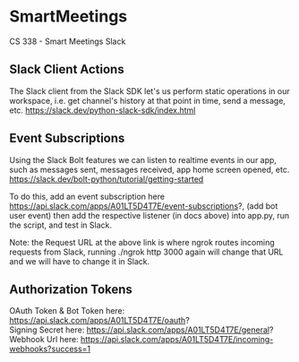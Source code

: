# SmartMeetings
CS 338 - Smart Meetings Slack

## Slack Client Actions
The Slack client from the Slack SDK let's us perform static operations in our workspace,
i.e. get channel's history at that point in time, send a message, etc.
https://slack.dev/python-slack-sdk/index.html

## Event Subscriptions
Using the Slack Bolt features we can listen to realtime events in our app, such as messages sent,
messages received, app home screen opened, etc. https://slack.dev/bolt-python/tutorial/getting-started

To do this, add an event subscription here https://api.slack.com/apps/A01LT5D4T7E/event-subscriptions?,
(add bot user event) then add the respective listener (in docs above) into app.py, run the script, and test in Slack.

Note: the Request URL at the above link is where ngrok routes incoming requests from Slack,
running ./ngrok http 3000 again will change that URL and we will have to change it in Slack.

## Authorization Tokens
OAuth Token & Bot Token here: https://api.slack.com/apps/A01LT5D4T7E/oauth?  
Signing Secret here: https://api.slack.com/apps/A01LT5D4T7E/general?
Webhook Url here: https://api.slack.com/apps/A01LT5D4T7E/incoming-webhooks?success=1